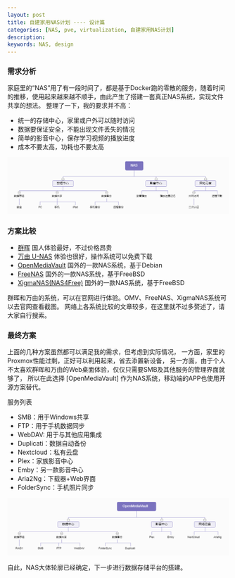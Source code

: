 ```yaml
---
layout: post
title: 自建家用NAS计划 ---- 设计篇
categories: [NAS, pve, virtualization, 自建家用NAS计划]
description: 
keywords: NAS, design
---
```


### 需求分析
家庭里的“NAS”用了有一段时间了，都是基于Docker跑的零散的服务，随着时间的推移，使用起来越来越不顺手，由此产生了搭建一套真正NAS系统，实现文件共享的想法。
整理了一下，我的要求并不高：
- 统一的存储中心，家里或户外可以随时访问
- 数据要保证安全，不能出现文件丢失的情况
- 简单的影音中心，保存学习视频的播放进度
- 成本不要太高，功耗也不要太高

![](/images/blog/2019-06-05-proxmox-nas-design/nas.png)


### 方案比较
- [群晖](https://demo.synology.cn/zh-cn) 国人体验最好，不过价格昂贵
- [万由 U-NAS](http://www.u-nas.cn/products-uns-os.html) 体验也很好，操作系统可以免费下载
- [OpenMediaVault](https://www.openmediavault.org/) 国外的一款NAS系统，基于Debian
- [FreeNAS](https://www.freenas.org/) 国外的一款NAS系统，基于FreeBSD
- [XigmaNAS(NAS4Free)](https://www.xigmanas.com/) 国外的一款NAS系统，基于FreeBSD

群晖和万由的系统，可以在官网进行体验。OMV、FreeNAS、XigmaNAS系统可以去官网查看截图。
网络上各系统比较的文章较多，在这里就不过多赘述了，请大家自行搜索。


### 最终方案
上面的几种方案虽然都可以满足我的需求，但考虑到实际情况，
一方面，家里的Proxmox性能过剩，正好可以利用起来，省去添置新设备，
另一方面，由于个人不太喜欢群晖和万由的Web桌面体验，仅仅只需要SMB及其他服务的管理界面就够了，
所以在此选择 [OpenMediaVault] 作为NAS系统，移动端的APP也使用开源方案替代。

服务列表
- SMB：用于Windows共享
- FTP：用于手机数据同步
- WebDAV: 用于与其他应用集成
- Duplicati：数据自动备份
- Nextcloud：私有云盘
- Plex：家族影音中心
- Emby：另一款影音中心
- Aria2Ng：下载器+Web界面
- FolderSync：手机照片同步

![](/images/blog/2019-06-05-proxmox-nas-design/nas-omv.png)


自此，NAS大体轮廓已经确定，下一步进行数据存储平台的搭建。

